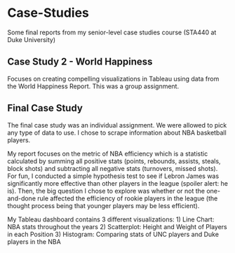 # Case-Studies
Some final reports from my senior-level case studies course (STA440 at Duke University)

## Case Study 2 - World Happiness
Focuses on creating compelling visualizations in Tableau using data from the World Happiness Report. This was a group assignment.

## Final Case Study
The final case study was an individual assignment. We were allowed to pick any type of data to use. I chose to scrape information about 
NBA basketball players. 

My report focuses on the metric of NBA efficiency which is a statistic calculated by summing all positive stats (points, rebounds, assists, 
steals, block shots) and subtracting all negative stats (turnovers, missed shots). For fun, I conducted a simple hypothesis test to see if 
Lebron James was significantly more effective than other players in the league (spoiler alert: he is). Then, the big question I chose to 
explore was whether or not the one-and-done rule affected the efficiency of rookie players in the league (the thought process being that 
younger players may be less efficient).

My Tableau dashboard contains 3 different visualizations:
    1) Line Chart: NBA stats throughout the years
    2) Scatterplot: Height and Weight of Players in each Position
    3) Histogram: Comparing stats of UNC players and Duke players in the NBA
